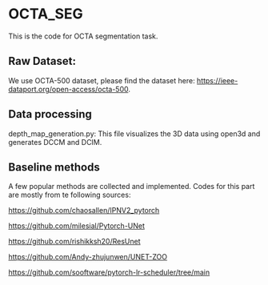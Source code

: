 # OCTA_SEG
This is the code for OCTA segmentation task.

## Raw Dataset:
We use OCTA-500 dataset, please find the dataset here: https://ieee-dataport.org/open-access/octa-500.

## Data processing
depth_map_generation.py: This file visualizes the 3D data using open3d and generates DCCM and DCIM.

## Baseline methods
A few popular methods are collected and implemented.
Codes for this part are mostly from te following sources:

https://github.com/chaosallen/IPNV2_pytorch

https://github.com/milesial/Pytorch-UNet

https://github.com/rishikksh20/ResUnet

https://github.com/Andy-zhujunwen/UNET-ZOO

https://github.com/sooftware/pytorch-lr-scheduler/tree/main
